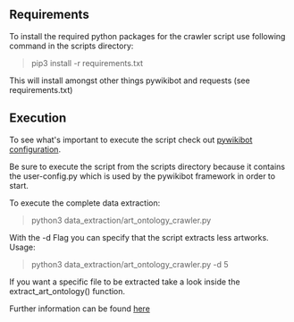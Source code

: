 ## Requirements

To install the required python packages for the crawler script use following command in the scripts directory:
> pip3 install -r requirements.txt

This will install amongst other things pywikibot and requests (see requirements.txt)

## Execution

To see what's important to execute the script check out [pywikibot configuration](https://github.com/hochschule-darmstadt/openartbrowser/wiki/Developer-guide#pywikibot-configuration). 

Be sure to execute the script from the scripts directory because it contains the user-config.py which is used by the pywikibot framework in order to start.

To execute the complete data extraction:
> python3 data_extraction/art_ontology_crawler.py

With the -d Flag you can specify that the script extracts less artworks. Usage:
> python3 data_extraction/art_ontology_crawler.py -d 5

If you want a specific file to be extracted take a look inside the extract_art_ontology() function.

Further information can be found [here](https://github.com/hochschule-darmstadt/openartbrowser/wiki/System-architecture#data-extraction)